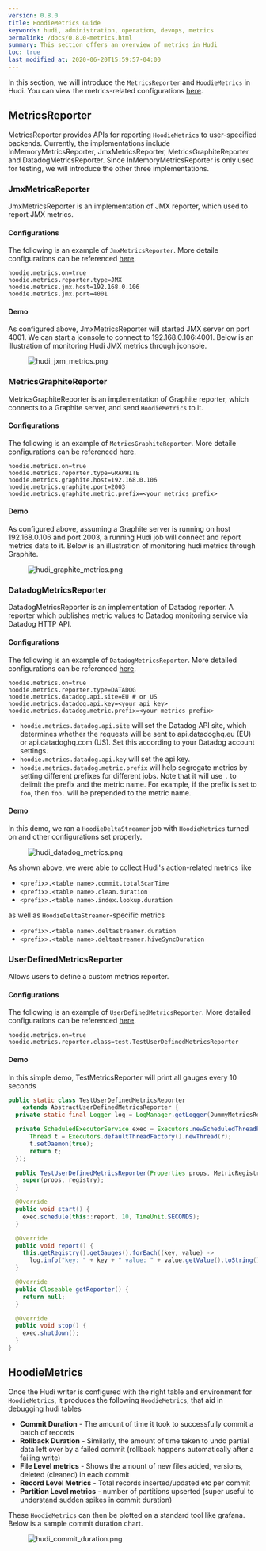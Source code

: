 ```yaml
---
version: 0.8.0
title: HoodieMetrics Guide
keywords: hudi, administration, operation, devops, metrics
permalink: /docs/0.8.0-metrics.html
summary: This section offers an overview of metrics in Hudi
toc: true
last_modified_at: 2020-06-20T15:59:57-04:00
---
```


In this section, we will introduce the `MetricsReporter` and `HoodieMetrics` in Hudi. You can view the metrics-related configurations [here](configurations.html#metrics-configs).

## MetricsReporter

MetricsReporter provides APIs for reporting `HoodieMetrics` to user-specified backends. Currently, the implementations include InMemoryMetricsReporter, JmxMetricsReporter, MetricsGraphiteReporter and DatadogMetricsReporter. Since InMemoryMetricsReporter is only used for testing, we will introduce the other three implementations.

### JmxMetricsReporter

JmxMetricsReporter is an implementation of JMX reporter, which used to report JMX metrics.

#### Configurations
The following is an example of `JmxMetricsReporter`. More detaile configurations can be referenced [here](configurations.html#jmx).

  ```properties
  hoodie.metrics.on=true
  hoodie.metrics.reporter.type=JMX
  hoodie.metrics.jmx.host=192.168.0.106
  hoodie.metrics.jmx.port=4001
  ```

#### Demo
As configured above, JmxMetricsReporter will started JMX server on port 4001. We can start a jconsole to connect to 192.168.0.106:4001. Below is an illustration of monitoring Hudi JMX metrics through jconsole.
<figure>
    <img class="docimage" src="/assets/images/hudi_jxm_metrics.png" alt="hudi_jxm_metrics.png" style="max-width: 100%" />
</figure>

### MetricsGraphiteReporter

MetricsGraphiteReporter is an implementation of Graphite reporter, which connects to a Graphite server, and send `HoodieMetrics` to it.

#### Configurations
The following is an example of `MetricsGraphiteReporter`. More detaile configurations can be referenced [here](configurations.html#graphite).

  ```properties
  hoodie.metrics.on=true
  hoodie.metrics.reporter.type=GRAPHITE
  hoodie.metrics.graphite.host=192.168.0.106
  hoodie.metrics.graphite.port=2003
  hoodie.metrics.graphite.metric.prefix=<your metrics prefix>
  ```
#### Demo
As configured above, assuming a Graphite server is running on host 192.168.0.106 and port 2003, a running Hudi job will connect and report metrics data to it. Below is an illustration of monitoring hudi metrics through Graphite.
  <figure>
      <img class="docimage" src="/assets/images/hudi_graphite_metrics.png" alt="hudi_graphite_metrics.png" style="max-width: 100%" />
  </figure>

### DatadogMetricsReporter

DatadogMetricsReporter is an implementation of Datadog reporter.
A reporter which publishes metric values to Datadog monitoring service via Datadog HTTP API.

#### Configurations
The following is an example of `DatadogMetricsReporter`. More detailed configurations can be referenced [here](configurations.html#datadog).

```properties
hoodie.metrics.on=true
hoodie.metrics.reporter.type=DATADOG
hoodie.metrics.datadog.api.site=EU # or US
hoodie.metrics.datadog.api.key=<your api key>
hoodie.metrics.datadog.metric.prefix=<your metrics prefix>
```

 * `hoodie.metrics.datadog.api.site` will set the Datadog API site, which determines whether the requests will be sent to api.datadoghq.eu (EU) or api.datadoghq.com (US). Set this according to your Datadog account settings.
 * `hoodie.metrics.datadog.api.key` will set the api key.
 * `hoodie.metrics.datadog.metric.prefix` will help segregate metrics by setting different prefixes for different jobs. Note that it will use `.` to delimit the prefix and the metric name. For example, if the prefix is set to `foo`, then `foo.` will be prepended to the metric name.

#### Demo
In this demo, we ran a `HoodieDeltaStreamer` job with `HoodieMetrics` turned on and other configurations set properly.

<figure>
    <img class="docimage" src="/assets/images/blog/2020-05-28-datadog-metrics-demo.png" alt="hudi_datadog_metrics.png" style="max-width: 100%" />
</figure>

 As shown above, we were able to collect Hudi's action-related metrics like

 * `<prefix>.<table name>.commit.totalScanTime`
 * `<prefix>.<table name>.clean.duration`
 * `<prefix>.<table name>.index.lookup.duration`

 as well as `HoodieDeltaStreamer`-specific metrics

 * `<prefix>.<table name>.deltastreamer.duration`
 * `<prefix>.<table name>.deltastreamer.hiveSyncDuration`
 
### UserDefinedMetricsReporter

Allows users to define a custom metrics reporter.

#### Configurations
The following is an example of `UserDefinedMetricsReporter`. More detailed configurations can be referenced [here](configurations.html#user-defined-reporter).

```properties
hoodie.metrics.on=true
hoodie.metrics.reporter.class=test.TestUserDefinedMetricsReporter
```

#### Demo
In this simple demo, TestMetricsReporter will print all gauges every 10 seconds

```java
public static class TestUserDefinedMetricsReporter 
    extends AbstractUserDefinedMetricsReporter {
  private static final Logger log = LogManager.getLogger(DummyMetricsReporter.class);

  private ScheduledExecutorService exec = Executors.newScheduledThreadPool(1, r -> {
      Thread t = Executors.defaultThreadFactory().newThread(r);
      t.setDaemon(true);
      return t;
  });

  public TestUserDefinedMetricsReporter(Properties props, MetricRegistry registry) {
    super(props, registry);
  }

  @Override
  public void start() {
    exec.schedule(this::report, 10, TimeUnit.SECONDS);
  }

  @Override
  public void report() {
    this.getRegistry().getGauges().forEach((key, value) -> 
      log.info("key: " + key + " value: " + value.getValue().toString()));
  }

  @Override
  public Closeable getReporter() {
    return null;
  }

  @Override
  public void stop() {
    exec.shutdown();
  }
}
```

## HoodieMetrics

Once the Hudi writer is configured with the right table and environment for `HoodieMetrics`, it produces the following `HoodieMetrics`, that aid in debugging hudi tables

 - **Commit Duration** - The amount of time it took to successfully commit a batch of records
 - **Rollback Duration** - Similarly, the amount of time taken to undo partial data left over by a failed commit (rollback happens automatically after a failing write)
 - **File Level metrics** - Shows the amount of new files added, versions, deleted (cleaned) in each commit
 - **Record Level Metrics** - Total records inserted/updated etc per commit
 - **Partition Level metrics** - number of partitions upserted (super useful to understand sudden spikes in commit duration)

These `HoodieMetrics` can then be plotted on a standard tool like grafana. Below is a sample commit duration chart.

<figure>
    <img class="docimage" src="/assets/images/hudi_commit_duration.png" alt="hudi_commit_duration.png" style="max-width: 100%" />
</figure>
